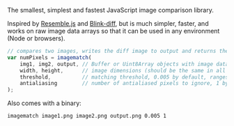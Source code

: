 The smallest, simplest and fastest JavaScript image comparison library.

Inspired by [Resemble.js](https://github.com/Huddle/Resemble.js)
and [Blink-diff](https://github.com/yahoo/blink-diff),
but is much simpler, faster,
and works on raw image data arrays so that it can be used in any environment (Node or browsers).

```js
// compares two images, writes the diff image to output and returns the number of mismatched pixels
var numPixels = imagematch(
    img1, img2, output, // Buffer or Uint8Array objects with image data
    width, height,      // image dimensions (should be the same in all 3 images)
    threshold,          // matching threshold, 0.005 by default, ranges from 0 to 1
    antialiasing        // number of antialiased pixels to ignore, 1 by default
);
```

Also comes with a binary:

```bash
imagematch image1.png image2.png output.png 0.005 1
```
